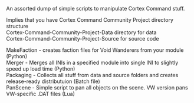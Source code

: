 An assorted dump of simple scripts to manipulate Cortex Command stuff.  
  
Implies that you have Cortex Command Community Project directory structure  
Cortex-Command-Community-Project-Data directory for data  
Cortex-Command-Community-Project-Source for source code  
  
MakeFaction - creates faction files for Void Wanderers from your module (Python)  
Merger - Merges all INIs in a specified module into single INI to slightly speed up load time (Python)  
Packaging - Collects all stuff from data and source folders and creates release-ready  distributuion (Batch file)  
PanScene - Simple script to pan all objects on the scene. VW version pans VW-specific .DAT files (Lua)  

